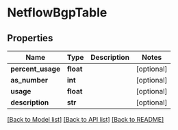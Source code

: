 # NetflowBgpTable

## Properties
Name | Type | Description | Notes
------------ | ------------- | ------------- | -------------
**percent_usage** | **float** |  | [optional] 
**as_number** | **int** |  | [optional] 
**usage** | **float** |  | [optional] 
**description** | **str** |  | [optional] 

[[Back to Model list]](../README.md#documentation-for-models) [[Back to API list]](../README.md#documentation-for-api-endpoints) [[Back to README]](../README.md)


